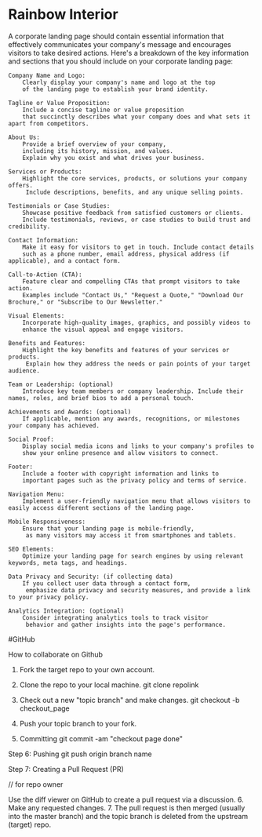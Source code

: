 # Rainbow Interior


A corporate landing page should contain essential information that 
effectively communicates your company's message and encourages visitors to take desired actions.
 Here's a breakdown of the key information and sections that 
 you should include on your corporate landing page:

    Company Name and Logo:
        Clearly display your company's name and logo at the top 
        of the landing page to establish your brand identity.

    Tagline or Value Proposition:
        Include a concise tagline or value proposition 
        that succinctly describes what your company does and what sets it apart from competitors.

    About Us:
        Provide a brief overview of your company, 
        including its history, mission, and values. 
        Explain why you exist and what drives your business.

    Services or Products:
        Highlight the core services, products, or solutions your company offers.
         Include descriptions, benefits, and any unique selling points.

    Testimonials or Case Studies:
        Showcase positive feedback from satisfied customers or clients. 
        Include testimonials, reviews, or case studies to build trust and credibility.

    Contact Information:
        Make it easy for visitors to get in touch. Include contact details 
        such as a phone number, email address, physical address (if applicable), and a contact form.

    Call-to-Action (CTA):
        Feature clear and compelling CTAs that prompt visitors to take action. 
        Examples include "Contact Us," "Request a Quote," "Download Our Brochure," or "Subscribe to Our Newsletter."

    Visual Elements:
        Incorporate high-quality images, graphics, and possibly videos to 
        enhance the visual appeal and engage visitors.

    Benefits and Features:
        Highlight the key benefits and features of your services or products.
         Explain how they address the needs or pain points of your target audience.

    Team or Leadership: (optional)
        Introduce key team members or company leadership. Include their names, roles, and brief bios to add a personal touch.

    Achievements and Awards: (optional)
        If applicable, mention any awards, recognitions, or milestones your company has achieved.

    Social Proof:
        Display social media icons and links to your company's profiles to 
        show your online presence and allow visitors to connect.

    Footer:
        Include a footer with copyright information and links to 
        important pages such as the privacy policy and terms of service.

    Navigation Menu:
        Implement a user-friendly navigation menu that allows visitors to easily access different sections of the landing page.

    Mobile Responsiveness:
        Ensure that your landing page is mobile-friendly,
         as many visitors may access it from smartphones and tablets.

    SEO Elements:
        Optimize your landing page for search engines by using relevant keywords, meta tags, and headings.

    Data Privacy and Security: (if collecting data)
        If you collect user data through a contact form,
         emphasize data privacy and security measures, and provide a link to your privacy policy.

    Analytics Integration: (optional)
        Consider integrating analytics tools to track visitor
         behavior and gather insights into the page's performance.







#GitHub

  How to collaborate on Github

 1. Fork the target repo to your own account.
2. Clone the repo to your local machine.
     git clone repolink

3. Check out a new "topic branch" and make changes.
     git checkout -b checkout_page

4. Push your topic branch to your fork.


5. Committing 
    git commit -am "checkout page done"

Step 6: Pushing
     git push origin branch name


Step 7: Creating a Pull Request (PR)


// for repo owner


Use the diff viewer on GitHub to create a pull request via a       discussion.
6. Make any requested changes.
7. The pull request is then merged (usually into the master    branch) and the topic branch is    deleted from the upstream    (target) repo.



 
